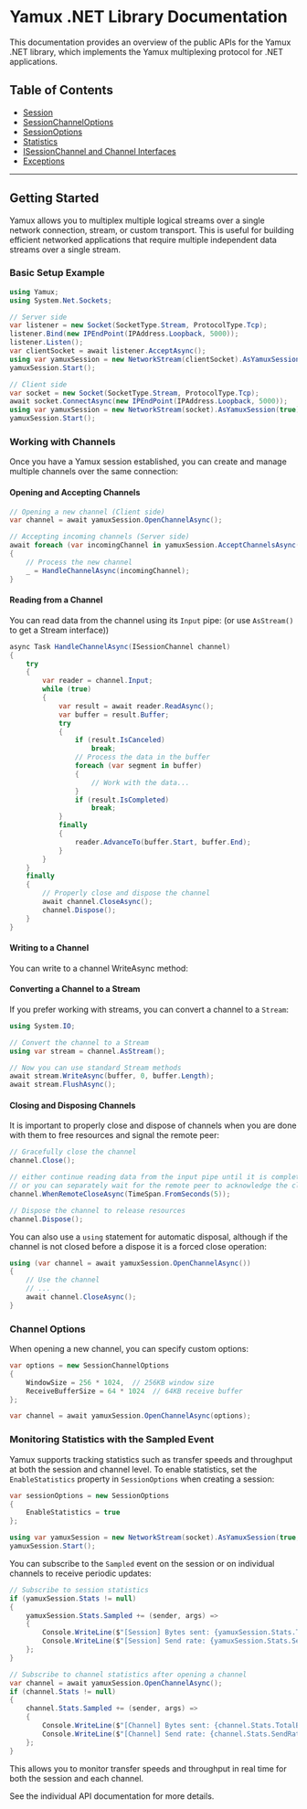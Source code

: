 # Yamux .NET Library Documentation

This documentation provides an overview of the public APIs for the Yamux .NET library, which implements the Yamux multiplexing protocol for .NET applications.

## Table of Contents
- [Session](Session.md)
- [SessionChannelOptions](SessionChannelOptions.md)
- [SessionOptions](SessionOptions.md)
- [Statistics](Statistics.md)
- [ISessionChannel and Channel Interfaces](Channels.md)
- [Exceptions](Exceptions.md)

---

## Getting Started

Yamux allows you to multiplex multiple logical streams over a single network connection, stream, or custom transport. This is useful for building efficient networked applications that require multiple independent data streams over a single stream.

### Basic Setup Example

```csharp
using Yamux;
using System.Net.Sockets;

// Server side
var listener = new Socket(SocketType.Stream, ProtocolType.Tcp);
listener.Bind(new IPEndPoint(IPAddress.Loopback, 5000));
listener.Listen();
var clientSocket = await listener.AcceptAsync();
using var yamuxSession = new NetworkStream(clientSocket).AsYamuxSession(false);
yamuxSession.Start();

// Client side
var socket = new Socket(SocketType.Stream, ProtocolType.Tcp);
await socket.ConnectAsync(new IPEndPoint(IPAddress.Loopback, 5000));
using var yamuxSession = new NetworkStream(socket).AsYamuxSession(true);
yamuxSession.Start();
```

### Working with Channels

Once you have a Yamux session established, you can create and manage multiple channels over the same connection:

#### Opening and Accepting Channels

```csharp
// Opening a new channel (Client side)
var channel = await yamuxSession.OpenChannelAsync();

// Accepting incoming channels (Server side)
await foreach (var incomingChannel in yamuxSession.AcceptChannelsAsync())
{
    // Process the new channel
    _ = HandleChannelAsync(incomingChannel);
}
```

#### Reading from a Channel

You can read data from the channel using its `Input` pipe:
(or use `AsStream()` to get a Stream interface))

```csharp
async Task HandleChannelAsync(ISessionChannel channel)
{
    try
    {
        var reader = channel.Input;
        while (true)
        {
            var result = await reader.ReadAsync();
            var buffer = result.Buffer;
            try
            {
                if (result.IsCanceled)
                    break;
                // Process the data in the buffer
                foreach (var segment in buffer)
                {
                    // Work with the data...
                }
                if (result.IsCompleted)
                    break;
            }
            finally
            {
                reader.AdvanceTo(buffer.Start, buffer.End);
            }
        }
    }
    finally
    {
        // Properly close and dispose the channel
        await channel.CloseAsync();
        channel.Dispose();
    }
}
```

#### Writing to a Channel

You can write to a channel WriteAsync method:

#### Converting a Channel to a Stream

If you prefer working with streams, you can convert a channel to a `Stream`:

```csharp
using System.IO;

// Convert the channel to a Stream
using var stream = channel.AsStream();

// Now you can use standard Stream methods
await stream.WriteAsync(buffer, 0, buffer.Length);
await stream.FlushAsync();
```

#### Closing and Disposing Channels

It is important to properly close and dispose of channels when you are done with them to free resources and signal the remote peer:

```csharp
// Gracefully close the channel
channel.Close();

// either continue reading data from the input pipe until it is completed
// or you can separately wait for the remote peer to acknowledge the close
channel.WhenRemoteCloseAsync(TimeSpan.FromSeconds(5));

// Dispose the channel to release resources
channel.Dispose();
```

You can also use a `using` statement for automatic disposal, although if the channel is not closed before a dispose it is a forced close operation:

```csharp
using (var channel = await yamuxSession.OpenChannelAsync())
{
    // Use the channel
    // ...
    await channel.CloseAsync();
}
```

### Channel Options

When opening a new channel, you can specify custom options:

```csharp
var options = new SessionChannelOptions
{
    WindowSize = 256 * 1024,  // 256KB window size
    ReceiveBufferSize = 64 * 1024  // 64KB receive buffer
};

var channel = await yamuxSession.OpenChannelAsync(options);
```

### Monitoring Statistics with the Sampled Event

Yamux supports tracking statistics such as transfer speeds and throughput at both the session and channel level. To enable statistics, set the `EnableStatistics` property in `SessionOptions` when creating a session:

```csharp
var sessionOptions = new SessionOptions
{
    EnableStatistics = true
};

using var yamuxSession = new NetworkStream(socket).AsYamuxSession(true, sessionOptions);
yamuxSession.Start();
```

You can subscribe to the `Sampled` event on the session or on individual channels to receive periodic updates:

```csharp
// Subscribe to session statistics
if (yamuxSession.Stats != null)
{
    yamuxSession.Stats.Sampled += (sender, args) =>
    {
        Console.WriteLine($"[Session] Bytes sent: {yamuxSession.Stats.TotalBytesSent}, Bytes received: {yamuxSession.Stats.TotalBytesReceived}");
        Console.WriteLine($"[Session] Send rate: {yamuxSession.Stats.SendRate}/sec, Receive rate: {yamuxSession.Stats.ReceiveRate}/sec");
    };
}

// Subscribe to channel statistics after opening a channel
var channel = await yamuxSession.OpenChannelAsync();
if (channel.Stats != null)
{
    channel.Stats.Sampled += (sender, args) =>
    {
        Console.WriteLine($"[Channel] Bytes sent: {channel.Stats.TotalBytesSent}, Bytes received: {channel.Stats.TotalBytesReceived}");
        Console.WriteLine($"[Channel] Send rate: {channel.Stats.SendRate}/sec, Receive rate: {channel.Stats.ReceiveRate}/sec");
    };
}
```

This allows you to monitor transfer speeds and throughput in real time for both the session and each channel.

See the individual API documentation for more details.
